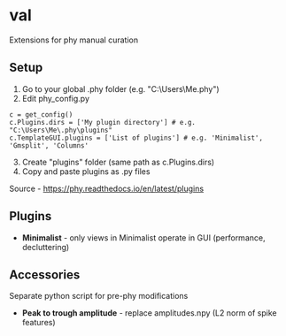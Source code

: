 # val
Extensions for phy manual curation

## Setup
1. Go to your global .phy folder (e.g. "C:\Users\Me\.phy")
2. Edit phy_config.py
```
c = get_config()
c.Plugins.dirs = ['My plugin directory'] # e.g. "C:\Users\Me\.phy\plugins"
c.TemplateGUI.plugins = ['List of plugins'] # e.g. 'Minimalist', 'Gmsplit', 'Columns'
```
3. Create "plugins" folder (same path as c.Plugins.dirs)
4. Copy and paste plugins as .py files

Source - https://phy.readthedocs.io/en/latest/plugins

## Plugins
* **Minimalist** - only views in Minimalist operate in GUI (performance, decluttering)

## Accessories
Separate python script for pre-phy modifications
* **Peak to trough amplitude** - replace amplitudes.npy (L2 norm of spike features)

